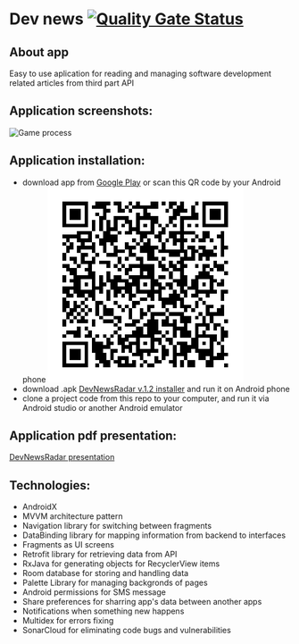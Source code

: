 # Dev news [![Quality Gate Status](https://sonarcloud.io/api/project_badges/measure?project=Harnet69_Dev_news&metric=alert_status)](https://sonarcloud.io/dashboard?id=Harnet69_Dev_news)

## About app
Easy to use aplication for reading and managing software development related articles from third part API

## Application screenshots:
![Game process](https://github.com/Harnet69/Dev_news/blob/master/app/GitHubMediaFile/devNewsRadar.gif)

## Application installation:
- download app from [Google Play](https://play.google.com/store/apps/details?id=com.harnet.devnews) or scan this QR code by your Android phone
![Game process](https://github.com/Harnet69/Dev_news/blob/master/app/GitHubMediaFile/GooglePlayQR.gif)
- download .apk [DevNewsRadar v.1.2 installer](https://drive.google.com/file/d/1I7hS8r6y6qHiJIx1iAfupAJJcxiy8rSV/view?usp=sharing) and run it on Android phone
- clone a project code from this repo to your computer, and run it via Android studio or another Android emulator

## Application pdf presentation: 
[DevNewsRadar presentation](https://drive.google.com/file/d/15desEakgxqW_VwBH7d9T3FfM1SCUyJUf/view?usp=sharing)

## Technologies:
- AndroidX
- MVVM architecture pattern
- Navigation library for switching between fragments
- DataBinding library for mapping information from backend to interfaces
- Fragments as UI screens
- Retrofit library for retrieving data from API
- RxJava for generating objects for RecyclerView items
- Room database for storing and handling data
- Palette Library for managing backgronds of pages
- Android permissions for SMS message
- Share preferences for sharring app's data between another apps
- Notifications when something new happens
- Multidex for errors fixing
- SonarCloud for eliminating code bugs and vulnerabilities
